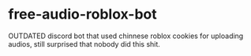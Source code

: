 # free-audio-roblox-bot
OUTDATED discord bot that used chinnese roblox cookies for uploading audios, still surprised that nobody did this shit.
